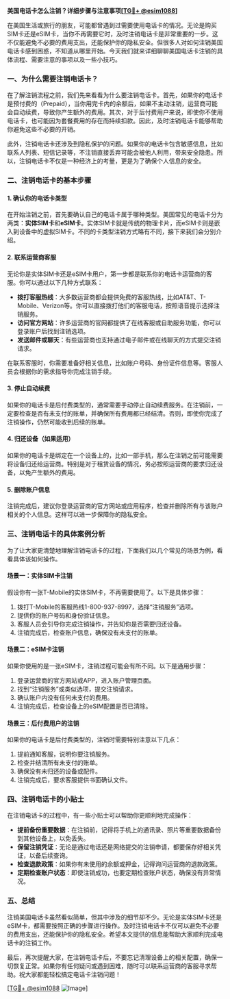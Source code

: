 **美国电话卡怎么注销？详细步骤与注意事项[[TG💪+ @esim1088](https://t.me/s/esim1088)]**

在美国生活或旅行的朋友，可能都曾遇到过需要使用电话卡的情况。无论是购买SIM卡还是eSIM卡，当你不再需要它时，及时注销电话卡是非常重要的一步。这不仅能避免不必要的费用支出，还能保护你的隐私安全。但很多人对如何注销美国电话卡感到困惑，不知道从哪里开始。今天我们就来详细聊聊美国电话卡注销的具体流程、需要注意的事项以及一些小技巧。

### **一、为什么需要注销电话卡？**

在了解注销流程之前，我们先来看看为什么要注销电话卡。首先，如果你的电话卡是预付费的（Prepaid），当你用完卡内的余额后，如果不主动注销，运营商可能会自动续费，导致你产生额外的费用。其次，对于后付费用户来说，即使你不使用电话卡，也可能因为套餐费用的存在而持续扣款。因此，及时注销电话卡能够帮助你避免这些不必要的开销。

此外，注销电话卡还涉及到隐私保护的问题。如果你的电话卡包含敏感信息，比如联系人列表、短信记录等，不注销直接丢弃可能会被他人利用，带来安全隐患。所以，注销电话卡不仅是一种经济上的考量，更是为了确保个人信息的安全。

### **二、注销电话卡的基本步骤**

#### **1. 确认你的电话卡类型**
在开始注销之前，首先要确认自己的电话卡属于哪种类型。美国常见的电话卡分为两类：**实体SIM卡**和**eSIM卡**。实体SIM卡就是传统的物理卡片，而eSIM卡则是嵌入到设备中的虚拟SIM卡。不同的卡类型注销方式略有不同，接下来我们会分别介绍。

#### **2. 联系运营商客服**
无论你是实体SIM卡还是eSIM卡用户，第一步都是联系你的电话卡运营商的客服。你可以通过以下几种方式联系：

- **拨打客服热线**：大多数运营商都会提供免费的客服热线，比如AT&T、T-Mobile、Verizon等。你可以直接拨打他们的客服电话，按照语音提示选择注销服务。
- **访问官方网站**：许多运营商的官网都提供了在线客服或自助服务功能，你可以登录账户后找到注销选项。
- **发送邮件或聊天**：有些运营商也支持通过电子邮件或在线聊天的方式提交注销请求。

在联系客服时，你需要准备好相关信息，比如账户号码、身份证件信息等。客服人员会根据你的需求指导你完成注销手续。

#### **3. 停止自动续费**
如果你的电话卡是后付费类型的，通常需要手动停止自动续费服务。在注销前，一定要检查是否有未支付的账单，并确保所有费用都已经结清。否则，即使你完成了注销操作，仍然可能收到后续的账单。

#### **4. 归还设备（如果适用）**
如果你的电话卡是绑定在一个设备上的，比如一部手机，那么在注销之前可能需要将设备归还给运营商。特别是对于租赁设备的情况，务必按照运营商的要求归还设备，以免产生额外的费用。

#### **5. 删除账户信息**
注销完成后，建议你登录运营商的官方网站或应用程序，检查并删除所有与该账户相关的个人信息。这样可以进一步保障你的隐私安全。

### **三、注销电话卡的具体案例分析**

为了让大家更清楚地理解注销电话卡的过程，下面我们以几个常见的场景为例，看看具体该如何操作。

#### **场景一：实体SIM卡注销**
假设你有一张T-Mobile的实体SIM卡，不再需要使用了。以下是具体步骤：
1. 拨打T-Mobile的客服热线1-800-937-8997，选择“注销服务”选项。
2. 提供你的账户号码和身份验证信息。
3. 客服人员会引导你完成注销操作，并告知你是否需要归还设备。
4. 注销完成后，检查账户信息，确保没有未支付的账单。

#### **场景二：eSIM卡注销**
如果你使用的是一张eSIM卡，注销过程可能会有所不同。以下是通用步骤：
1. 登录运营商的官方网站或APP，进入账户管理页面。
2. 找到“注销服务”或类似选项，提交注销请求。
3. 确认账户内没有任何未支付的费用。
4. 注销完成后，检查设备上的eSIM配置是否已清除。

#### **场景三：后付费用户的注销**
如果你的电话卡是后付费类型的，注销时需要特别注意以下几点：
1. 提前通知客服，说明你要注销服务。
2. 检查并结清所有未支付的账单。
3. 确保没有未归还的设备或配件。
4. 注销完成后，要求客服提供书面确认文件。

### **四、注销电话卡的小贴士**

在注销电话卡的过程中，有一些小贴士可以帮助你更顺利地完成操作：

- **提前备份重要数据**：在注销前，记得将手机上的通讯录、照片等重要数据备份到其他设备上，以免丢失。
- **保留注销凭证**：无论是通过电话还是网络提交的注销申请，都要保存好相关凭证，以备后续查询。
- **检查退款政策**：如果你有未使用的余额或押金，记得询问运营商的退款政策。
- **定期检查账户状态**：即使注销成功，也要定期检查账户状态，确保没有异常情况。

### **五、总结**

注销美国电话卡虽然看似简单，但其中涉及的细节却不少。无论是实体SIM卡还是eSIM卡，都需要按照正确的步骤进行操作。及时注销电话卡不仅可以避免不必要的费用支出，还能保护你的隐私安全。希望本文提供的信息能帮助大家顺利完成电话卡的注销工作。

最后，再次提醒大家，在注销电话卡后，不要忘记清理设备上的相关配置，确保一切恢复正常。如果你有任何疑问或遇到困难，随时可以联系运营商的客服寻求帮助。祝大家都能轻松搞定电话卡注销问题！

[[TG💪+ @esim1088](https://t.me/s/esim1088) ![Image](https://i.postimg.cc/4NQfJmqS/Snipaste-2025-05-13-00-14-12.png)]